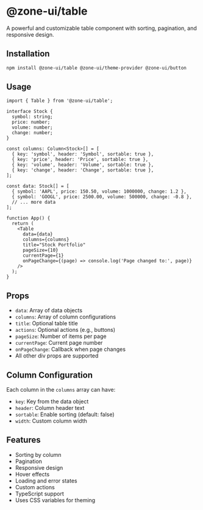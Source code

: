 # @zone-ui/table

A powerful and customizable table component with sorting, pagination, and responsive design.

## Installation

```bash
npm install @zone-ui/table @zone-ui/theme-provider @zone-ui/button
```

## Usage

```tsx
import { Table } from '@zone-ui/table';

interface Stock {
  symbol: string;
  price: number;
  volume: number;
  change: number;
}

const columns: Column<Stock>[] = [
  { key: 'symbol', header: 'Symbol', sortable: true },
  { key: 'price', header: 'Price', sortable: true },
  { key: 'volume', header: 'Volume', sortable: true },
  { key: 'change', header: 'Change', sortable: true },
];

const data: Stock[] = [
  { symbol: 'AAPL', price: 150.50, volume: 1000000, change: 1.2 },
  { symbol: 'GOOGL', price: 2500.00, volume: 500000, change: -0.8 },
  // ... more data
];

function App() {
  return (
    <Table
      data={data}
      columns={columns}
      title="Stock Portfolio"
      pageSize={10}
      currentPage={1}
      onPageChange={(page) => console.log('Page changed to:', page)}
    />
  );
}
```

## Props

- `data`: Array of data objects
- `columns`: Array of column configurations
- `title`: Optional table title
- `actions`: Optional actions (e.g., buttons)
- `pageSize`: Number of items per page
- `currentPage`: Current page number
- `onPageChange`: Callback when page changes
- All other div props are supported

## Column Configuration

Each column in the `columns` array can have:
- `key`: Key from the data object
- `header`: Column header text
- `sortable`: Enable sorting (default: false)
- `width`: Custom column width

## Features

- Sorting by column
- Pagination
- Responsive design
- Hover effects
- Loading and error states
- Custom actions
- TypeScript support
- Uses CSS variables for theming
